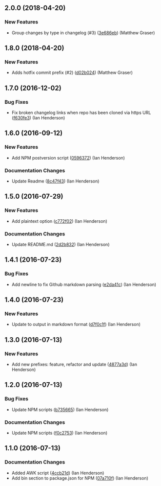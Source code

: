 
## 2.0.0 (2018-04-20)
### New Features
- Group changes by type in changelog (#3) ([3e686eb](https://github.com/ianhenderson/simple-git-changelog/commit/3e686ebed79ce46279083063fa685746666ded92)) (Matthew Graser)

## 1.8.0 (2018-04-20)
### New Features
- Adds hotfix commit prefix (#2) ([d02b024](https://github.com/ianhenderson/simple-git-changelog/commit/d02b0248510826bf0e923f60d33a873828ba6040)) (Matthew Graser)

## 1.7.0 (2016-12-02)
### Bug Fixes
- Fix broken changelog links when repo has been cloned via https URL ([f630fe3](https://github.com/ianhenderson/simple-git-changelog/commit/f630fe3c228226b0f6e797dbd0d62db431b93dc1)) (Ian Henderson)

## 1.6.0 (2016-09-12)
### New Features
- Add NPM postversion script ([0596372](https://github.com/ianhenderson/simple-git-changelog/commit/0596372f4ff82fa5de12f981de9e0c68d3c2e082)) (Ian Henderson)
### Documentation Changes
- Update Readme ([8c47f43](https://github.com/ianhenderson/simple-git-changelog/commit/8c47f43d8f29e452c49cf8671a02b595cc551e59)) (Ian Henderson)

## 1.5.0 (2016-07-29)
### New Features
- Add plaintext option ([c772f02](https://github.com/ianhenderson/simple-git-changelog/commit/c772f020582a5849466446e88b782491450b8794)) (Ian Henderson)
### Documentation Changes
- Update README.md ([2d2b832](https://github.com/ianhenderson/simple-git-changelog/commit/2d2b8327c6716d4f22b7cf81164999b55581d060)) (Ian Henderson)

## 1.4.1 (2016-07-23)
### Bug Fixes
- Add newline to fix Github markdown parsing ([e2da41c](https://github.com/ianhenderson/simple-git-changelog/commit/e2da41c24de53195194b8e0da312b134835951e5)) (Ian Henderson)

## 1.4.0 (2016-07-23)
### New Features
- Update to output in markdown format ([d7f0c1f](https://github.com/ianhenderson/simple-git-changelog/commit/d7f0c1f819f5892e124041ecbe535500e773da0d)) (Ian Henderson)

## 1.3.0 (2016-07-13)
### New Features
- Add new prefixes: feature, refactor and update ([4877a3d](https://github.com/ianhenderson/simple-git-changelog/commit/4877a3d516f1d1580a0d3912b0178be777ccad7f)) (Ian Henderson)

## 1.2.0 (2016-07-13)
### Bug Fixes
- Update NPM scripts ([b735665](https://github.com/ianhenderson/simple-git-changelog/commit/b7356652b35294dd4f966c737dd41ece333cc6cd)) (Ian Henderson)
### Documentation Changes
- Update NPM scripts ([f0c2753](https://github.com/ianhenderson/simple-git-changelog/commit/f0c275342f5734d5b297fcb342c5df1904536abc)) (Ian Henderson)

## 1.1.0 (2016-07-13)
### Documentation Changes
- Added AWK script ([4ccb21d](https://github.com/ianhenderson/simple-git-changelog/commit/4ccb21d97a017eb34ff01b6e09f1d843e7336050)) (Ian Henderson)
- Add bin section to package.json for NPM ([07a710f](https://github.com/ianhenderson/simple-git-changelog/commit/07a710f7a056c695c141d8845329ca4ccf62fc6e)) (Ian Henderson)
